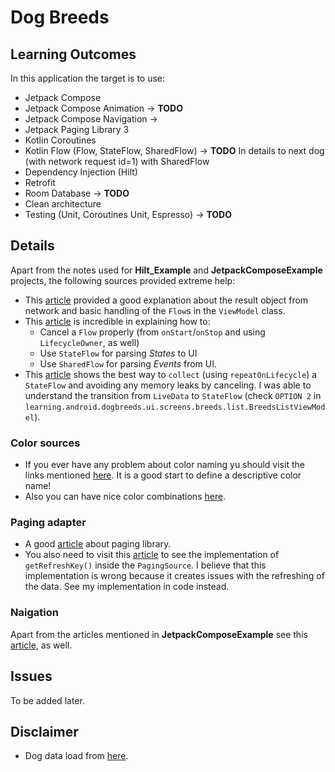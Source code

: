 # Dog Breeds

## Learning Outcomes
In this application the target is to use:
- Jetpack Compose
- Jetpack Compose Animation -> **TODO**
- Jetpack Compose Navigation ->
- Jetpack Paging Library 3
- Kotlin Coroutines
- Kotlin Flow (Flow, StateFlow, SharedFlow) -> **TODO** In details to next dog (with network request id=1) with SharedFlow
- Dependency Injection (Hilt)
- Retrofit
- Room Database -> **TODO**
- Clean architecture
- Testing (Unit, Coroutines Unit, Espresso) -> **TODO**

## Details
Apart from the notes used for **Hilt_Example** and **JetpackComposeExample** projects, the following sources provided extreme help:
- This [article](https://www.geeksforgeeks.org/kotlin-flow-in-android-with-example/) provided a good explanation about the result object from network and basic handling of the `Flow`s in the `ViewModel` class.    
- This [article](https://proandroiddev.com/livedata-vs-sharedflow-and-stateflow-in-mvvm-and-mvi-architecture-57aad108816d) is incredible in explaining how to:
  - Cancel a `Flow` properly (from `onStart`/`onStop` and using `LifecycleOwner`, as well)
  - Use `StateFlow` for parsing *States* to UI
  - Use `SharedFlow` for parsing *Events* from UI.
- This [article](https://medium.com/androiddevelopers/migrating-from-livedata-to-kotlins-flow-379292f419fb) shows the best way to `collect` (using `repeatOnLifecycle`) a `StateFlow` and avoiding any memory leaks by canceling. I was able to understand the transition from `LiveData` to `StateFlow` (check `OPTION 2` in `learning.android.dogbreeds.ui.screens.breeds.list.BreedsListViewModel`).

### Color sources
- If you ever have any problem about color naming yu should visit the links mentioned [here](https://proandroiddev.com/naming-conventions-colors-xml-android-8f89139f1056).
It is a good start to define a descriptive color name!
- Also you can have nice color combinations [here](https://material.io/resources/color/#!/?view.left=0&view.right=0).

### Paging adapter
- A good [article](https://proandroiddev.com/infinite-lists-with-paging-3-in-jetpack-compose-b095533aefe6) about paging library.
- You also need to visit this [article](https://medium.com/simform-engineering/list-view-with-pagination-using-jetpack-compose-e131174eac8e) to see the implementation of `getRefreshKey()` inside the `PagingSource`. I believe that this implementation is wrong because it creates issues with the refreshing of the data. See my implementation in code instead.

### Naigation
Apart from the articles mentioned in **JetpackComposeExample** see this [article](https://proandroiddev.com/jetpack-compose-navigation-architecture-with-viewmodels-1de467f19e1c), as well.

## Issues
To be added later.

## Disclaimer
- Dog data load from [here](https://documenter.getpostman.com/view/4016432/the-dog-api/RW81vZ4Z#26bd3f92-dd58-4569-bc13-22fa76396fe8).